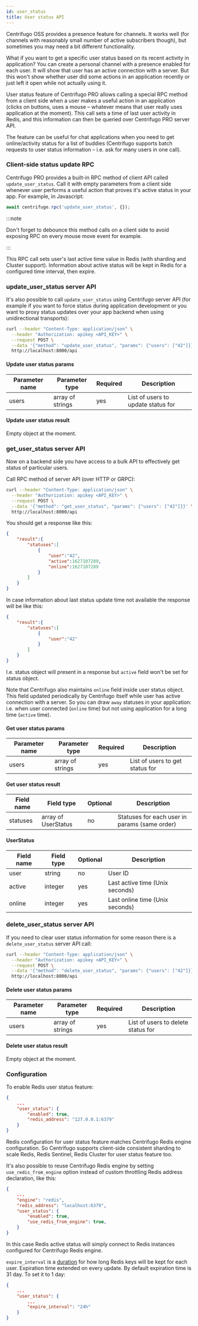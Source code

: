 ```yaml
---
id: user_status
title: User status API
---
```


Centrifugo OSS provides a presence feature for channels. It works well (for channels with reasonably small number of active subscribers though), but sometimes you may need a bit different functionality.

What if you want to get a specific user status based on its recent activity in application? You can create a personal channel with a presence enabled for each user. It will show that user has an active connection with a server. But this won't show whether user did some actions in an application recently or just left it open while not actually using it.

User status feature of Centrifugo PRO allows calling a special RPC method from a client side when a user makes a useful action in an application (clicks on buttons, uses a mouse – whatever means that user really uses application at the moment). This call sets a time of last user activity in Redis, and this information can then be queried over Centrifugo PRO server API.

The feature can be useful for chat applications when you need to get online/activity status for a list of buddies (Centrifugo supports batch requests to user status information – i.e. ask for many users in one call).

### Client-side status update RPC

Centrifugo PRO provides a built-in RPC method of client API called `update_user_status`. Call it with empty parameters from a client side whenever user performs a useful action that proves it's active status in your app. For example, in Javascript:

```javascript
await centrifuge.rpc('update_user_status', {});
```

:::note

Don't forget to debounce this method calls on a client side to avoid exposing RPC on every mouse move event for example.

:::

This RPC call sets user's last active time value in Redis (with sharding and Cluster support). Information about active status will be kept in Redis for a configured time interval, then expire.

### update_user_status server API

It's also possible to call `update_user_status` using Centrifugo server API (for example if you want to force status during application development or you want to proxy status updates over your app backend when using unidirectional transports):

```bash
curl --header "Content-Type: application/json" \
  --header "Authorization: apikey <API_KEY>" \
  --request POST \
  --data '{"method": "update_user_status", "params": {"users": ["42"]}}' \
  http://localhost:8000/api
```

#### Update user status params

| Parameter name | Parameter type | Required | Description  |
| -------------- | -------------- | ------------ | ---- |
| users       | array of strings  | yes | List of users to update status for  |

#### Update user status result

Empty object at the moment.

### get_user_status server API

Now on a backend side you have access to a bulk API to effectively get status of particular users.

Call RPC method of server API (over HTTP or GRPC):

```bash
curl --header "Content-Type: application/json" \
  --header "Authorization: apikey <API_KEY>" \
  --request POST \
  --data '{"method": "get_user_status", "params": {"users": ["42"]}}' \
  http://localhost:8000/api
```

You should get a response like this:

```json
{
    "result":{
        "statuses":[
            {
                "user":"42",
                "active":1627107289,
                "online":1627107289
            }
        ]
    }
}
```

In case information about last status update time not available the response will be like this:

```json
{
    "result":{
        "statuses":[
            {
                "user":"42"
            }
        ]
    }
}
```

I.e. status object will present in a response but `active` field won't be set for status object.

Note that Centrifugo also maintains `online` field inside user status object. This field updated periodically by Centrifugo itself while user has active connection with a server. So you can draw `away` statuses in your application: i.e. when user connected (`online` time) but not using application for a long time (`active` time).

#### Get user status params

| Parameter name | Parameter type | Required | Description  |
| -------------- | -------------- | ------------ | ---- |
| users       | array of strings  | yes | List of users to get status for  |

#### Get user status result

| Field name   | Field type     | Optional | Description  |
| -------------- | -------------- | ------ | ------------ |
| statuses       | array of UserStatus  | no | Statuses for each user in params (same order)        |

#### UserStatus

| Field name   | Field type     | Optional | Description  |
| -------------- | -------------- | ------ | ------------ |
| user       | string  | no | User ID        |
| active       | integer  | yes | Last active time (Unix seconds)    |
| online       | integer  | yes | Last online time (Unix seconds)    |

### delete_user_status server API

If you need to clear user status information for some reason there is a `delete_user_status` server API call:

```bash
curl --header "Content-Type: application/json" \
  --header "Authorization: apikey <API_KEY>" \
  --request POST \
  --data '{"method": "delete_user_status", "params": {"users": ["42"]}}' \
  http://localhost:8000/api
```

#### Delete user status params

| Parameter name | Parameter type | Required | Description  |
| -------------- | -------------- | ------------ | ---- |
| users       | array of strings  | yes | List of users to delete status for  |

#### Delete user status result

Empty object at the moment.

### Configuration

To enable Redis user status feature:

```json title="config.json"
{
    ...
    "user_status": {
        "enabled": true,
        "redis_address": "127.0.0.1:6379"
    }
}
```

Redis configuration for user status feature matches Centrifugo Redis engine configuration. So Centrifugo supports client-side consistent sharding to scale Redis, Redis Sentinel, Redis Cluster for user status feature too.

It's also possible to reuse Centrifugo Redis engine by setting `use_redis_from_engine` option instead of custom throttling Redis address declaration, like this:

```json title="config.json"
{
    ...
    "engine": "redis",
    "redis_address": "localhost:6379",
    "user_status": {
        "enabled": true,
        "use_redis_from_engine": true,
    }
}
```

In this case Redis active status will simply connect to Redis instances configured for Centrifugo Redis engine.

`expire_interval` is a [duration](../server/configuration.md#setting-time-duration-options) for how long Redis keys will be kept for each user. Expiration time extended on every update. By default expiration time is 31 day. To set it to 1 day:

```json title="config.json"
{
    ...
    "user_status": {
        ...
        "expire_interval": "24h"
    }
}
```
